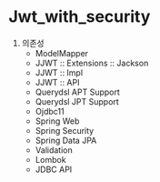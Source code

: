 # Jwt_with_security

1. 의존성
	+ ModelMapper
	+ JJWT :: Extensions :: Jackson
	+ JJWT :: Impl
	+ JJWT :: API
	+ Querydsl APT Support
	+ Querydsl JPT Support
	+ Ojdbc11
	+ Spring Web
	+ Spring Security
	+ Spring Data JPA
	+ Validation
	+ Lombok
	+ JDBC API
